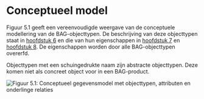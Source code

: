 # Conceptueel model

Figuur 5.1 geeft een vereenvoudigde weergave van de conceptuele modellering van de BAG-objecttypen. De beschrijving van deze objecttypen staat in [hoofdstuk 6](modelbeschrijving.md#6-objecttypen) en die van hun eigenschappen in [hoofdstuk 7](modelbeschrijving.md#7-attributen--relaties) en [hoofdstuk 8](modelbeschrijving.md#8-domeinwaarden). De eigenschappen worden door alle BAG-objecttypen overerfd.

Objecttypen met een schuingedrukte naam zijn abstracte objecttypen. Deze komen niet als concreet object voor in een BAG-product.

![Figuur 5.1: Conceptueel gegevensmodel met objecttypen, attributen en onderlinge relaties](afbeeldingen/conceptueelmodel.svg)
